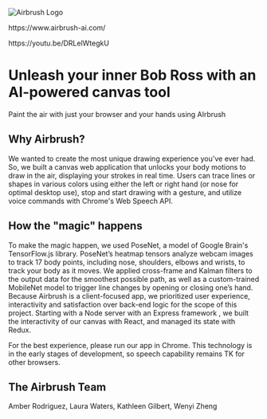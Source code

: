 ![Airbrush Logo](https://i.imgur.com/sY5Qeh2.png)
<p>
https://www.airbrush-ai.com/
<p>
https://youtu.be/DRLelWtegkU

# Unleash your inner Bob Ross with an AI-powered canvas tool
Paint the air with just your browser and your hands using AIrbrush

## Why Airbrush?
We wanted to create the most unique drawing experience you've ever had. So, we built a canvas web application that unlocks your body motions to draw in the air, displaying your strokes in real time. Users can trace lines or shapes in various colors using either the left or right hand (or nose for optimal desktop use), stop and start drawing with a gesture, and utilize voice commands with Chrome's Web Speech API. 

## How the "magic" happens
To make the magic happen, we used PoseNet, a model of Google Brain's TensorFlow.js library. PoseNet’s heatmap tensors analyze webcam images to track 17 body points, including nose, shoulders, elbows and wrists, to track your body as it moves. We applied cross-frame and Kalman filters to the output data for the smoothest possible path, as well as a custom-trained MobileNet model to trigger line changes by opening or closing one’s hand. Because Airbrush is a client-focused app, we prioritized user experience, interactivity and satisfaction over back-end logic for the scope of this project. Starting with a Node server with an Express framework , we built the interactivity of our canvas with React, and managed its state with Redux. 

For the best experience, please run our app in Chrome. This technology is in the early stages of development, so speech capability remains TK for other browsers.

## The Airbrush Team
Amber Rodriguez, Laura Waters, Kathleen Gilbert, Wenyi Zheng

